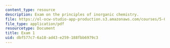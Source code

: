 ```yaml
---
content_type: resource
description: Exam on the principles of inorganic chemistry.
file: https://ol-ocw-studio-app-production.s3.amazonaws.com/courses/5-04-principles-of-inorganic-chemistry-ii-fall-2008/dbf577c76a18ad43e259188fbb6979c3_exam_1.pdf
file_type: application/pdf
resourcetype: Document
title: Exam 1
uid: dbf577c7-6a18-ad43-e259-188fbb6979c3
---
```

